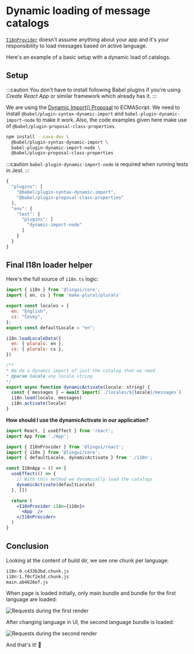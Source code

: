 # Dynamic loading of message catalogs

[`I18nProvider`](/docs/ref/react.md#i18nprovider) doesn't assume anything about your app and it's your responsibility to load messages based on active language.

Here's an example of a basic setup with a dynamic load of catalogs.

## Setup

:::caution
You don't have to install following Babel plugins if you're using *Create React App* or similar framework which already has it.
:::

We are using the [Dynamic Import() Proposal](https://github.com/tc39/proposal-dynamic-import) to ECMAScript. We need to install `@babel/plugin-syntax-dynamic-import` and `babel-plugin-dynamic-import-node` to make it work. Also, the code examples given here make use of `@babel/plugin-proposal-class-properties`.

```bash npm2yarn
npm install --save-dev \
  @babel/plugin-syntax-dynamic-import \
  babel-plugin-dynamic-import-node \
  @babel/plugin-proposal-class-properties
```

:::caution
`babel-plugin-dynamic-import-node` is required when running tests in Jest.
:::

``` js title=".babelrc"
{
  "plugins": [
    "@babel/plugin-syntax-dynamic-import",
    "@babel/plugin-proposal-class-properties"
  ],
  "env": {
    "test": {
      "plugins": [
        "dynamic-import-node"
      ]
    }
  }
}
```

## Final I18n loader helper

Here's the full source of `i18n.ts` logic:

``` jsx title="i18n.ts"
import { i18n } from '@lingui/core';
import { en, cs } from 'make-plural/plurals'

export const locales = {
  en: "English",
  cs: "Česky",
};
export const defaultLocale = "en";

i18n.loadLocaleData({
  en: { plurals: en },
  cs: { plurals: cs },
})

/**
* We do a dynamic import of just the catalog that we need
* @param locale any locale string
*/
export async function dynamicActivate(locale: string) {
  const { messages } = await import(`./locales/${locale}/messages`)
  i18n.load(locale, messages)
  i18n.activate(locale)
}
```

**How should I use the dynamicActivate in our application?**

``` jsx
import React, { useEffect } from 'react';
import App from './App';

import { I18nProvider } from '@lingui/react';
import { i18n } from '@lingui/core';
import { defaultLocale, dynamicActivate } from './i18n';

const I18nApp = () => {
  useEffect(() => {
    // With this method we dynamically load the catalogs
    dynamicActivate(defaultLocale)
  }, [])

  return (
    <I18nProvider i18n={i18n}>
      <App  />
    </I18nProvider>
  )
}
```

## Conclusion

Looking at the content of build dir, we see one chunk per language:

```bash
i18n-0.c433b3bd.chunk.js
i18n-1.f0cf2e3d.chunk.js
main.ab4626ef.js
```

When page is loaded initially, only main bundle and bundle for the first language are loaded:

![Requests during the first render](/img/docs/dynamic-loading-catalogs-1.png)

After changing language in UI, the second language bundle is loaded:

![Requests during the second render](/img/docs/dynamic-loading-catalogs-2.png)

And that's it! 🎉
